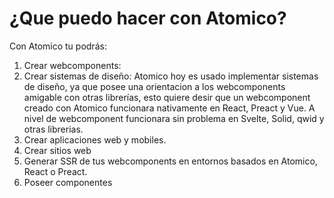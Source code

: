 # ¿Que puedo hacer con Atomico?

Con Atomico tu podrás:

1. Crear webcomponents:&#x20;
2. Crear sistemas de diseño: Atomico hoy es usado implementar sistemas de diseño, ya que posee una orientacion a los webcomponents amigable con otras librerías, esto quiere desir que un webcomponent creado con Atomico funcionara nativamente en React, Preact y Vue. A nivel de webcomponent funcionara sin problema en Svelte, Solid, qwid y  otras librerias.
3. Crear aplicaciones web y mobiles.
4. Crear sitios web
5. Generar SSR de tus webcomponents en entornos basados en Atomico, React o Preact.
6. Poseer componentes

